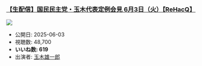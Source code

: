 ### [【生配信】国民民主党・玉木代表定例会見 6月3日（火）【ReHacQ】](https://www.youtube.com/watch?v=3Owp-3FdMYU)
[![](https://img.youtube.com/vi/3Owp-3FdMYU/sddefault.jpg)](https://www.youtube.com/watch?v=3Owp-3FdMYU)
-   公開日: 2025-06-03
-   視聴数: 48,700
-   **いいね数: 619**
-   出演者: [玉木雄一郎](/rehacq_fan/people/玉木雄一郎 "wikilink")
